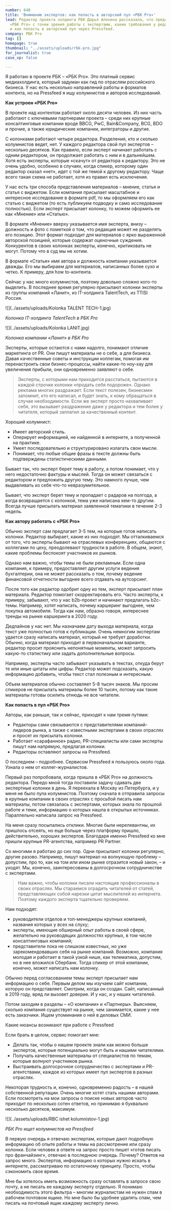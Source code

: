 ```yaml
---
number: 640
title: 'Вниманию экспертов: как попасть в авторский пул «РБК Pro»'
lead: Редактор проекта холдинга РБК Дарья Алехина рассказала, что представляет собой
  «РБК Pro» с точки зрения работы с экспертами, какие требования у редакции к ним
  и как попасть в авторский пул через Pressfeed.
company: РБК Pro
tag: []
homepage: true
thumbnail: "../assets/uploads/rbk-pro.jpg"
for_journalist: true
case_vp: false

---
```

Я работаю в проекте РБК – «РБК Pro». Это платный сервис медиахолдинга, который задуман как гид по отраслям российского бизнеса. У нас есть несколько направлений работы и форматов контента, но на Pressfeed я ищу колумнистов и авторов исследований.

**Как устроен «РБК Pro»**

В проекте над контентом работает около десяти человек. Из них часть работают с ключевыми партнерами проекта – среди них крупные консалтинговые компании вроде BBCG, PwC, Bain&Company, BCG, BDO и прочие, а также юридические компании, интеграторы и другие.

С колонками работают четыре редактора. Разделения, кто и сколько колумнистов ведет, нет. У каждого редактора свой пул экспертов – несколько десятков. Как правило, если эксперт начинает работать с одним редактором, он продолжает работать с ним и в дальнейшем. Хотя есть эксперты, которые «скачут» от редактора к редактору. Это не очень удобно, особенно в случаях, когда спикер, которому один редактор сказал «нет», идет с той же темой к другому редактору. Чаще всего такая схема не работает, хотя из правил есть исключения.

У нас есть три способа представления материалов – мнение, статья и статья с виджетом. Если компания присылает масштабное и интересное исследование в формате pdf, то мы оформляем его как статью с виджетом (то есть публикуем подводку и само исследование полностью). Если эксперт присылает колонку, то можем оформить ее как «Мнение» или «Статью».

В формате «Мнение» вверху указывается имя эксперта, внизу – должность и фото с пометкой о том, что редакция может не разделять его позицию. Этот формат подходит для материалов с ярко выраженной авторской позицией, которые содержат оценочные суждения. Конкурентов в своих колонках эксперты, конечно, критиковать не могут. Потому что в суд мы не хотим.

В формате «Статья» имя автора и должность компании указывается дважды. Его мы выбираем для материалов, написанных более сухо и четко. К примеру, для how to-контента.

Сейчас у нас много колумнистов, поэтому довольно сложно кого-то выделить. В последнее время регулярно присылают колонки эксперты из группы компаний «Ланит», из IT-холдинга TalentTech, из TTISI Россия.

![](../assets/uploads/Kolonka TALENT TECH-1.jpg)

_Колонка IT-холдинга TalentTech в РБК Pro_

![](../assets/uploads/Kolonka LANIT.jpg)

_Колонка компании «Ланит» в РБК Pro_

Эксперты, которые остаются с нами надолго, понимают отличие маркетинга от PR. Они пишут материалы не о себе, а для бизнеса. Давая качественные советы и инструкции коллегам, помогая им перенастроить свои бизнес-процессы, найти какие-то ноу-хау для увеличения прибыли, они одновременно заявляют о себе.

> Эксперты, с которыми нам приходится расстаться, пытаются в каждой строчке колонки «продать себя подороже». Однако реклама многих раздражает. Если текст полезен, бизнесмен запомнит, кто его написал, и будет знать, к кому обращаться в случае необходимости. Если же эксперт просто нахваливает себя, это вызывает раздражение даже у редактора и тем более у читателя, который заплатил за качественный контент.

Хороший колумнист:

* Имеет авторский стиль.
* Оперирует информацией, не найденной в интернете, а полученной на практике.
* Умеет последовательно и структурировано излагать свои мысли.
* Понимает, что любые общие фразы в тексте должны быть подтверждены статистическими данными.

Бывает так, что эксперт берет тему в работу, а потом понимает, что у него недостаточно фактуры и мыслей. Тогда он может связаться с редактором и предложить другую тему. Это намного лучше, чем выдавливать из себя что-то невразумительное.

Бывает, что эксперт берет тему и пропадает с радаров на полгода, а когда возвращается с колонкой, тема уже написана кем-то другим. Всегда лучше присылать материал заявленной тематики в течение 2-3 недель.

**Как автору работать с «РБК Pro»**

Обычно эксперт сам предлагает 3-5 тем, на которые готов написать колонки. Редактор выбирает, какие из них подходят. Мы отталкиваемся от того, что эксперты бывают на отраслевых конференциях, общаются с коллегами по цеху, преодолевают трудности в работе. В общем, знают, какие проблемы беспокоят участников их рынков.

Однако нам важно, чтобы темы не были рекламным. Если одна компания, к примеру, предоставляет другим услуги ведения бухгалтерии, она не может рассказать о том, почему ведение финансовой отчетности выгоднее всего отдавать на аутсорсинг.

После того как редактор одобрит одну из тем, эксперт присылает план материала. Редактор помогает скорректировать его. Часто эксперты, к примеру, забывают, что у нас b2b-проект и начинают предлагать b2c-темы. Например, хотят написать, почему каршеринг выгоднее, чем покупка автомобиля. Тогда как нам, образно говоря, интереснее тренды на рынке каршеринга в 2020 году.

Дедлайнов у нас нет. Мы назначаем дату выхода материала, когда текст уже полностью готов к публикации. Очень немногим экспертам удается сразу написать материал, который не требует доработки. Обычно, когда материал приходит в первоначальном варианте, редактор просит прояснить непонятные моменты, может запросить какую-то статистику или задать дополнительные вопросы.

Например, эксперты часто забывают указывать в текстах, откуда берут те или иные цитаты или цифры. Редактор может подсказать, какую информацию добавить, чтобы текст стал полезным и интересным.

Объем материалов обычно составляет 5-8 тысяч знаков. Мы просим спикеров не присылать материалы более 10 тысяч, потому как такие материалы готовы осилить отнюдь не все читатели.

**Как попасть в пул «РБК Pro»**

Авторы, как раньше, так и сейчас, приходят к нам тремя путями:

* Редакторы сами связываются с представителями компаний-лидеров рынка, а также с известными экспертами в своих отраслях и просят их присылать колонки.
* Работает «сарафанное» радио, PR-специалисты или сами эксперты пишут нам напрямую, предлагая колонки.
* Редакторы оставляют запросы на Pressfeed.

О последнем – подробнее. Сервисом Pressfeed я пользуюсь около года. Узнала о нем от коллег-журналистов.

Первый раз попробовала, когда пришла в «РБК Pro» на должность редактора. Передо мной тогда поставили задачу сдавать две экспертные колонки в день. Я переехала в Москву из Петербурга, и у меня не было пула колумнистов. Поэтому сначала я отправила запросы в крупные компании в своих отраслях с просьбой писать нам материалы, потом связалась с экспертами, которых знала по прошлой работе и теми, информацию о которых нашла в открытых источниках. Параллельно написала запрос на Pressfeed.

На меня сразу посыпались отклики. Многие были нерелевантны, их пришлось отсеять, но еще больше через платформу пришло, действительно, хороших экспертов. Благодаря именно Pressfeed ко мне пришли крупные PR-агентства, например PR Partner.

Со многими я работаю до сих пор. Одни присылают колонки регулярно, другие разово. Например, пишут материал на волнующую проблему – допустим, про то, как на том или ином рынке отразится новый закон, – и уходят. Мы, конечно, заинтересованы в долгосрочном сотрудничестве с экспертами.

> Нам важно, чтобы колонки писали настоящие профессионалы в своих отраслях. Мы стараемся оградить читателей от статей, представляющих собой нарезки цитат мыслителей из интернета. Поэтому каждого эксперта тщательно проверяем.

Нам подходят:

* руководители отделов и топ-менеджеры крупных компаний, названия которых у всех на слуху;
* эксперты, имеющие обширный опыт работы в своей сфере, желательно на руководящих должностях крупных, в том числе консалтинговых компаний;
* представители пока не слишком известных, но уже зарекомендовавших себя на рынке компаний. Возможно, компания молодая и работает в такой узкой нише, как телематика, допустим, но в нее вложился Сбербанк. Тогда спикер от этой компании, конечно, может написать нам колонку.

Обычно перед согласованием темы эксперт присылает нам информацию о себе. Первым делом мы изучаем сайт компании, которую он представляет. Смотрим, когда он создан. Сайт, написанный в 2019 году, вряд ли вызовет доверие. И у нас, и у наших читателей.

Потом заходим в разделы – «О компании» и «Партнеры». Выясняем, сколько компания существует на рынке, чем занимается, какие у нее есть заказчики. Ищем упоминания о ней в деловых СМИ.

Какие нюансы возникают при работе с Pressfeed

Если брать в целом, сервис помогает мне:

* Делать так, чтобы о нашем проекте знали как можно больше экспертов, которые потенциально могут быть и нашими читателями.
* Получать качественные материалы от специалистов по темам, которые волнуют участников рынка.
* Выстраивать долгосрочное сотрудничество с экспертами и PR-агентствами, каждое из которых имеет пул экспертов в разных отраслях.

Некоторая трудность и, конечно, одновременно радость – в нашей собственной репутации. Очень многие хотят стать нашими авторами. Если посмотреть на мои запросы о поиске новых авторов часто приходит по несколько сотен ответов, но принимаю я буквально несколько десятков, максимум.

![](../assets/uploads/RBC ishet kolumnistov-1.jpg)

_РБК Pro ищет колумнистов на Pressfeed_

В первую очередь я отвечаю экспертам, которые дают подробную информацию об опыте работы и темы на рассмотрение или сразу колонки. Если человек в ответе на запрос просто пишет «готов писать про франчайзинг», отвечаю в последнюю очередь. Почему? Ответов на запрос много. Экспертов, информацию о которых нужно искать в интернете, рассматриваю по остаточному принципу. Просто, чтобы сэкономить свое время.

Мне бы хотелось иметь возможность сразу оставлять в запросе свою почту, а не писать ее каждому эксперту отдельно. Я понимаю необходимость этого фильтра – многим журналистам не нужен спам в рабочем почтовом ящике. Но мне было бы удобнее удалять спам, чем писать на почтовый ящик каждому эксперту лично.